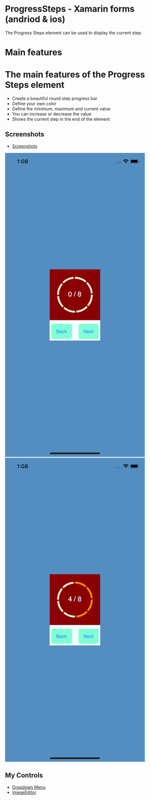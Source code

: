 # ProgressSteps - Xamarin forms (andriod & ios)
  The Progress Steps element can be used to display the current step.

# Main features
# The main features of the Progress Steps element

- Create a beautiful round step progress bar
- Define your own color
- Define the minimum, maximum and current value
- You can increase or decrease the value
- Shows the current step in the end of the element

## Screenshots
- [Screenshots](https://github.com/osamaelhosany/ProgressSteps/tree/master/Screeshots)

![alt text](https://github.com/osamaelhosany/ProgressSteps/blob/master/Screeshots/Simulator%20Screen%20Shot%20-%201.png)
![alt text](https://github.com/osamaelhosany/ProgressSteps/blob/master/Screeshots/Simulator%20Screen%20Shot%20-%202.png)


## My Controls
- [Dropdown Menu](https://github.com/osamaelhosany/DropdownMenu)
- [ImageEditor](https://github.com/osamaelhosany/ImageEditor-XamarinForms)
